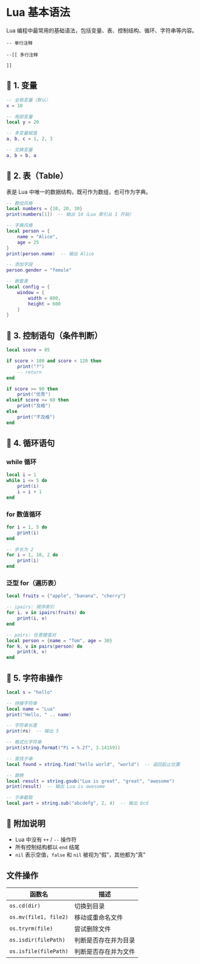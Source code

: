 # Lua 基本语法

Lua 编程中最常用的基础语法，包括变量、表、控制结构、循环、字符串等内容。

```
-- 单行注释

--[[ 多行注释

]]
```

## 🔹 1. 变量

```lua
-- 全局变量（默认）
x = 10

-- 局部变量
local y = 20

-- 多变量赋值
a, b, c = 1, 2, 3

-- 交换变量
a, b = b, a
```

## 🔹 2. 表（Table）

表是 Lua 中唯一的数据结构，既可作为数组，也可作为字典。

```lua
-- 数组风格
local numbers = {10, 20, 30}
print(numbers[1])  -- 输出 10（Lua 索引从 1 开始）

-- 字典风格
local person = {
    name = "Alice",
    age = 25
}
print(person.name)  -- 输出 Alice

-- 添加字段
person.gender = "female"

-- 嵌套表
local config = {
    window = {
        width = 800,
        height = 600
    }
}
```

## 🔹 3. 控制语句（条件判断）

```lua
local score = 85

if score > 100 and score < 120 then
    print("?")
    -- return
end

if score >= 90 then
    print("优秀")
elseif score >= 60 then
    print("及格")
else
    print("不及格")
end
```

## 🔹 4. 循环语句

### while 循环

```lua
local i = 1
while i <= 5 do
    print(i)
    i = i + 1
end
```

### for 数值循环

```lua
for i = 1, 5 do
    print(i)
end

-- 步长为 2
for i = 1, 10, 2 do
    print(i)
end
```

### 泛型 for（遍历表）

```lua
local fruits = {"apple", "banana", "cherry"}

-- ipairs: 顺序索引
for i, v in ipairs(fruits) do
    print(i, v)
end

-- pairs: 任意键值对
local person = {name = "Tom", age = 30}
for k, v in pairs(person) do
    print(k, v)
end
```

## 🔹 5. 字符串操作

```lua
local s = "hello"

-- 拼接字符串
local name = "Lua"
print("Hello, " .. name)

-- 字符串长度
print(#s)  -- 输出 5

-- 格式化字符串
print(string.format("Pi = %.2f", 3.14159))

-- 查找子串
local found = string.find("hello world", "world")  -- 返回起止位置

-- 替换
local result = string.gsub("Lua is great", "great", "awesome")
print(result)  -- 输出 Lua is awesome

-- 子串截取
local part = string.sub("abcdefg", 2, 4)  -- 输出 bcd
```

## 📌 附加说明

- Lua 中没有 `++` / `--` 操作符
- 所有控制结构都以 `end` 结尾
- `nil` 表示空值，`false` 和 `nil` 被视为“假”，其他都为“真”

## 文件操作

| 函数名 | 描述 |
|--------|------|
| `os.cd(dir)` | 切换到目录 |
| `os.mv(file1, file2)` | 移动或重命名文件 |
| `os.tryrm(file)` | 尝试删除文件 |
| `os.isdir(filePath)` | 判断是否存在并为目录 |
| `os.isfile(filePath)` | 判断是否存在并为文件 |